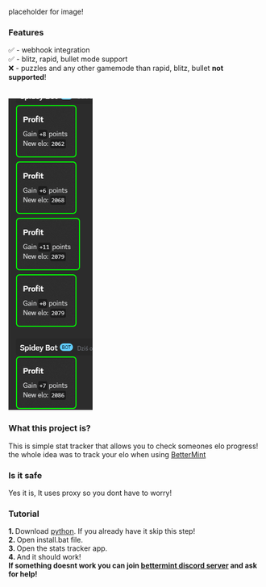 placeholder for image!

###

<h3>Features</h3>
✅ - webhook integration
<br>
✅ - blitz, rapid, bullet mode support
<br>
❌ - puzzles and any other gamemode than rapid, blitz, bullet <b>not supported</b>!
<br>
<br>
<br>
<img src="/img/discordwebhook.png" alt="image failed to load!"/>

###

<h3>What this project is?</h3>
This is simple stat tracker that allows you to check someones elo progress!
<br>
the whole idea was to track your elo when using <a href="https://github.com/BotSolver/BetterMint">BetterMint</a>
<h3>Is it safe</h3>
Yes it is, It uses proxy so you dont have to worry!

###

<h3>Tutorial</h3>
<b>1. </b>Download <a href="https://www.python.org/downloads/">python</a>. If you already have it skip this step!
<br>
<b>2. </b>Open install.bat file.
<br>
<b>3. </b>Open the stats tracker app.
<br>
<b>4. </b>And it should work!
<br>
<b>If something doesnt work you can join <a href="https://discord.gg/KFmvSyBwKQ">bettermint discord server</a> and ask for help!</b>
